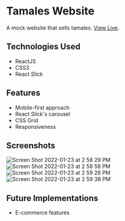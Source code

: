 # Tamales Website

A mock website that sells tamales. [View Live](https://tamales-web.herokuapp.com/).

## Technologies Used
- ReactJS
- CSS3
- React Slick

## Features
- Mobile-first approach
- React Slick's carousel
- CSS Grid
- Responsiveness

## Screenshots
![Screen Shot 2022-01-23 at 2 58 29 PM](https://user-images.githubusercontent.com/78451440/150701909-5bb8c3ea-0867-4b1b-a3ea-38d9ea55b885.png)
![Screen Shot 2022-01-23 at 2 58 58 PM](https://user-images.githubusercontent.com/78451440/150701912-433e6146-e5b9-4840-96b8-bdeec9ed26c8.png)
![Screen Shot 2022-01-23 at 2 59 26 PM](https://user-images.githubusercontent.com/78451440/150701915-35063be2-2789-4aeb-bd14-1c362c6ba2f0.png)
![Screen Shot 2022-01-23 at 2 59 38 PM](https://user-images.githubusercontent.com/78451440/150701919-a920b890-49a1-48f2-8bf1-a85f41d6d243.png)


## Future Implementations
- E-commerce features

